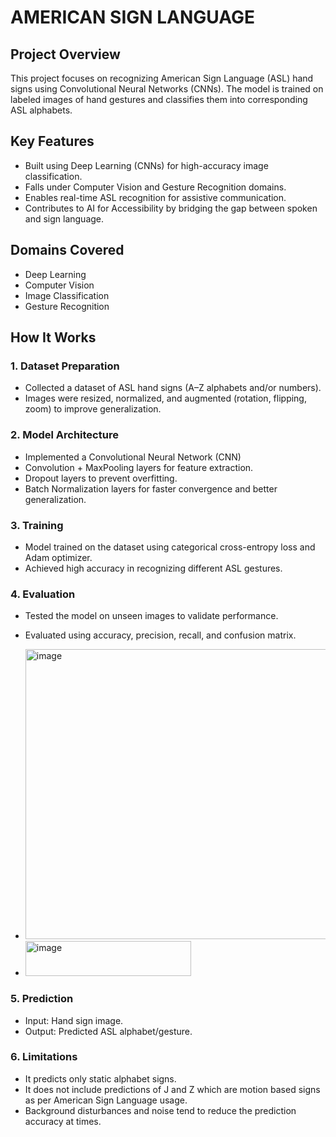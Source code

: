 # AMERICAN SIGN LANGUAGE

## Project Overview

This project focuses on recognizing American Sign Language (ASL) hand signs using Convolutional Neural Networks (CNNs). The model is trained on labeled images of hand gestures and classifies them into corresponding ASL alphabets.

## Key Features

- Built using Deep Learning (CNNs) for high-accuracy image classification.
- Falls under Computer Vision and Gesture Recognition domains.
- Enables real-time ASL recognition for assistive communication.
- Contributes to AI for Accessibility by bridging the gap between spoken and sign language.

## Domains Covered

- Deep Learning
- Computer Vision
- Image Classification
- Gesture Recognition

## How It Works

### 1. Dataset Preparation

- Collected a dataset of ASL hand signs (A–Z alphabets and/or numbers).
- Images were resized, normalized, and augmented (rotation, flipping, zoom) to improve generalization.

### 2. Model Architecture

- Implemented a Convolutional Neural Network (CNN)
- Convolution + MaxPooling layers for feature extraction.
- Dropout layers to prevent overfitting.
- Batch Normalization layers for faster convergence and better generalization.

### 3. Training

- Model trained on the dataset using categorical cross-entropy loss and Adam optimizer.
- Achieved high accuracy in recognizing different ASL gestures.

### 4. Evaluation

- Tested the model on unseen images to validate performance.
- Evaluated using accuracy, precision, recall, and confusion matrix.

- <img width="1224" height="464" alt="image" src="https://github.com/user-attachments/assets/44d7c183-2bfc-4ec4-ae21-ea9eb56013af" />

- <img width="265" height="56" alt="image" src="https://github.com/user-attachments/assets/e4a5e71a-ccaa-4ad7-9ca7-accc279cb391" />

### 5. Prediction

- Input: Hand sign image.
- Output: Predicted ASL alphabet/gesture.

### 6. Limitations

- It predicts only static alphabet signs.
- It does not include predictions of J and Z which are motion based signs as per American Sign Language usage.
- Background disturbances and noise tend to reduce the prediction accuracy at times.

